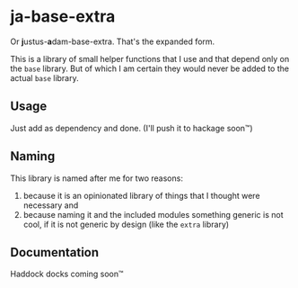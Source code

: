 # ja-base-extra

Or **j**ustus-**a**dam-base-extra. That's the expanded form.

This is a library of small helper functions that I use and that depend only on the `base` library. But of which I am certain they would never be added to the actual `base` library.


## Usage

Just add as dependency and done. (I'll push it to hackage soon™)

## Naming

This library is named after me for two reasons:

1. because it is an opinionated library of things that I thought were necessary and
2. because naming it and the included modules something generic is not cool, if it is not generic by design (like the `extra` library)

## Documentation

Haddock docks coming soon™
